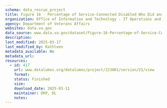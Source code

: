 ```yaml
---
schema: data_rescue_project 
title: Figure 16 - Percentage of Service-Connected Disabled Who Did and Did Not User Health Care, by Disability Rating, FY2018
organization: Office of Information and Technology - IT Operations and Services (ITOPS)
agency: Department of Veterans Affairs
websites: data.va.gov
data_source: www.data.va.gov/dataset/Figure-16-Percentage-of-Service-Connected-Disabled/w87y-vfuq
description: 
last_modified: 2025-03-17
last_modified_by: Kathleen
metadata_available: No
metadata_url: 
resources:
  - id: 417
    url: www.datalumos.org/datalumos/project/223001/version/V1/view
    format: 
    status: Finished
    size: 
    download_date: 2025-03-11
    maintainer: DRP, DL
    notes: 
---
```

